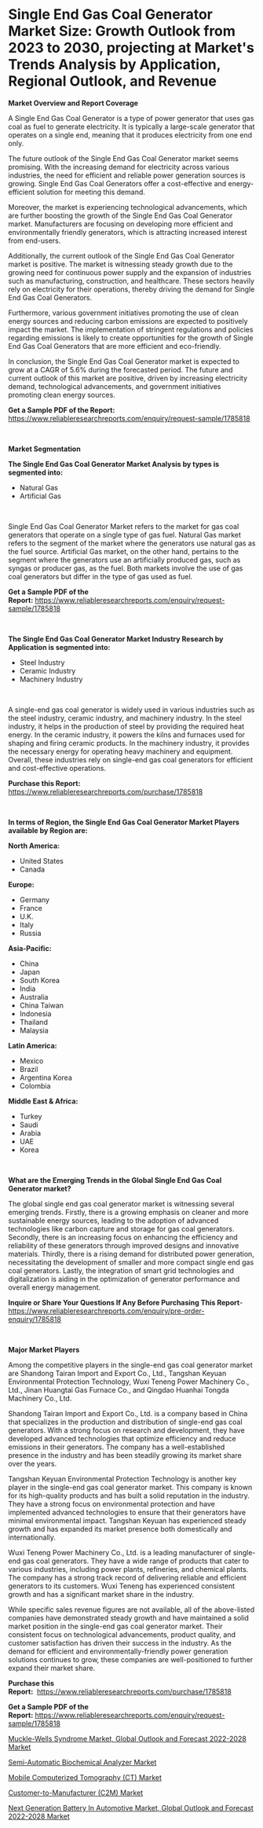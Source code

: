<p><h1>Single End Gas Coal Generator Market Size: Growth Outlook from 2023 to 2030, projecting at Market's Trends Analysis by Application, Regional Outlook, and Revenue</h1></p><p><strong>Market Overview and Report Coverage</strong></p>
<p><p>A Single End Gas Coal Generator is a type of power generator that uses gas coal as fuel to generate electricity. It is typically a large-scale generator that operates on a single end, meaning that it produces electricity from one end only. </p><p>The future outlook of the Single End Gas Coal Generator market seems promising. With the increasing demand for electricity across various industries, the need for efficient and reliable power generation sources is growing. Single End Gas Coal Generators offer a cost-effective and energy-efficient solution for meeting this demand. </p><p>Moreover, the market is experiencing technological advancements, which are further boosting the growth of the Single End Gas Coal Generator market. Manufacturers are focusing on developing more efficient and environmentally friendly generators, which is attracting increased interest from end-users. </p><p>Additionally, the current outlook of the Single End Gas Coal Generator market is positive. The market is witnessing steady growth due to the growing need for continuous power supply and the expansion of industries such as manufacturing, construction, and healthcare. These sectors heavily rely on electricity for their operations, thereby driving the demand for Single End Gas Coal Generators.</p><p>Furthermore, various government initiatives promoting the use of clean energy sources and reducing carbon emissions are expected to positively impact the market. The implementation of stringent regulations and policies regarding emissions is likely to create opportunities for the growth of Single End Gas Coal Generators that are more efficient and eco-friendly.</p><p>In conclusion, the Single End Gas Coal Generator market is expected to grow at a CAGR of 5.6% during the forecasted period. The future and current outlook of this market are positive, driven by increasing electricity demand, technological advancements, and government initiatives promoting clean energy sources.</p></p>
<p><strong>Get a Sample PDF of the Report:</strong> <a href="https://www.reliableresearchreports.com/enquiry/request-sample/1785818">https://www.reliableresearchreports.com/enquiry/request-sample/1785818</a></p>
<p>&nbsp;</p>
<p><strong>Market Segmentation</strong></p>
<p><strong>The Single End Gas Coal Generator Market Analysis by types is segmented into:</strong></p>
<p><ul><li>Natural Gas</li><li>Artificial Gas</li></ul></p>
<p>&nbsp;</p>
<p><p>Single End Gas Coal Generator Market refers to the market for gas coal generators that operate on a single type of gas fuel. Natural Gas market refers to the segment of the market where the generators use natural gas as the fuel source. Artificial Gas market, on the other hand, pertains to the segment where the generators use an artificially produced gas, such as syngas or producer gas, as the fuel. Both markets involve the use of gas coal generators but differ in the type of gas used as fuel.</p></p>
<p><strong>Get a Sample PDF of the Report:</strong>&nbsp;<a href="https://www.reliableresearchreports.com/enquiry/request-sample/1785818">https://www.reliableresearchreports.com/enquiry/request-sample/1785818</a></p>
<p>&nbsp;</p>
<p><strong>The Single End Gas Coal Generator Market Industry Research by Application is segmented into:</strong></p>
<p><ul><li>Steel Industry</li><li>Ceramic Industry</li><li>Machinery Industry</li></ul></p>
<p>&nbsp;</p>
<p><p>A single-end gas coal generator is widely used in various industries such as the steel industry, ceramic industry, and machinery industry. In the steel industry, it helps in the production of steel by providing the required heat energy. In the ceramic industry, it powers the kilns and furnaces used for shaping and firing ceramic products. In the machinery industry, it provides the necessary energy for operating heavy machinery and equipment. Overall, these industries rely on single-end gas coal generators for efficient and cost-effective operations.</p></p>
<p><strong>Purchase this Report:</strong>&nbsp; <a href="https://www.reliableresearchreports.com/purchase/1785818">https://www.reliableresearchreports.com/purchase/1785818</a></p>
<p>&nbsp;</p>
<p><strong>In terms of Region, the Single End Gas Coal Generator Market Players available by Region are:</strong></p>
<p>
    <p> <strong> North America: </strong>
        <ul>
            <li>United States</li>
            <li>Canada</li>
        </ul>
        </p> 
    <p> <strong> Europe: </strong>
        <ul>
            <li>Germany</li>
            <li>France</li>
            <li>U.K.</li>
            <li>Italy</li>
            <li>Russia</li>
        </ul>
        </p> 
    <p> <strong> Asia-Pacific: </strong>
        <ul>
            <li>China</li>
            <li>Japan</li>
            <li>South Korea</li>
            <li>India</li>
            <li>Australia</li>
            <li>China Taiwan</li>
            <li>Indonesia</li>
            <li>Thailand</li>
            <li>Malaysia</li>
        </ul>
        </p> 
    <p> <strong> Latin America: </strong>
        <ul>
            <li>Mexico</li>
            <li>Brazil</li>
            <li>Argentina Korea</li>
            <li>Colombia</li>
        </ul>
        </p> 
    <p> <strong> Middle East & Africa: </strong>
        <ul>
            <li>Turkey</li>
            <li>Saudi</li>
            <li>Arabia</li>
            <li>UAE</li>
            <li>Korea</li>
        </ul>
    </p>
    </p>
<p>&nbsp;</p>
<p><strong>What are the Emerging Trends in the Global Single End Gas Coal Generator market?</strong></p>
<p><p>The global single end gas coal generator market is witnessing several emerging trends. Firstly, there is a growing emphasis on cleaner and more sustainable energy sources, leading to the adoption of advanced technologies like carbon capture and storage for gas coal generators. Secondly, there is an increasing focus on enhancing the efficiency and reliability of these generators through improved designs and innovative materials. Thirdly, there is a rising demand for distributed power generation, necessitating the development of smaller and more compact single end gas coal generators. Lastly, the integration of smart grid technologies and digitalization is aiding in the optimization of generator performance and overall energy management.</p></p>
<p><strong>Inquire or Share Your Questions If Any Before Purchasing This Report</strong>- <a href="https://www.reliableresearchreports.com/enquiry/pre-order-enquiry/1785818">https://www.reliableresearchreports.com/enquiry/pre-order-enquiry/1785818</a></p>
<p>&nbsp;</p>
<p><strong>Major Market Players</strong></p>
<p><p>Among the competitive players in the single-end gas coal generator market are Shandong Tairan Import and Export Co., Ltd., Tangshan Keyuan Environmental Protection Technology, Wuxi Teneng Power Machinery Co., Ltd., Jinan Huangtai Gas Furnace Co., and Qingdao Huanhai Tongda Machinery Co., Ltd.</p><p>Shandong Tairan Import and Export Co., Ltd. is a company based in China that specializes in the production and distribution of single-end gas coal generators. With a strong focus on research and development, they have developed advanced technologies that optimize efficiency and reduce emissions in their generators. The company has a well-established presence in the industry and has been steadily growing its market share over the years.</p><p>Tangshan Keyuan Environmental Protection Technology is another key player in the single-end gas coal generator market. This company is known for its high-quality products and has built a solid reputation in the industry. They have a strong focus on environmental protection and have implemented advanced technologies to ensure that their generators have minimal environmental impact. Tangshan Keyuan has experienced steady growth and has expanded its market presence both domestically and internationally.</p><p>Wuxi Teneng Power Machinery Co., Ltd. is a leading manufacturer of single-end gas coal generators. They have a wide range of products that cater to various industries, including power plants, refineries, and chemical plants. The company has a strong track record of delivering reliable and efficient generators to its customers. Wuxi Teneng has experienced consistent growth and has a significant market share in the industry.</p><p>While specific sales revenue figures are not available, all of the above-listed companies have demonstrated steady growth and have maintained a solid market position in the single-end gas coal generator market. Their consistent focus on technological advancements, product quality, and customer satisfaction has driven their success in the industry. As the demand for efficient and environmentally-friendly power generation solutions continues to grow, these companies are well-positioned to further expand their market share.</p></p>
<p><strong>Purchase this Report:</strong>&nbsp;&nbsp;<a href="https://www.reliableresearchreports.com/purchase/1785818">https://www.reliableresearchreports.com/purchase/1785818</a></p>
<p></p>
<p><strong>Get a Sample PDF of the Report:</strong>&nbsp;<a href="https://www.reliableresearchreports.com/enquiry/request-sample/1785818">https://www.reliableresearchreports.com/enquiry/request-sample/1785818</a></p>
<p><p><a href="https://medium.com/@jasonmartin866/muckle-wells-syndrome-market-global-outlook-and-forecast-2022-2028-market-report-reveals-the-efc7b5738ddf">Muckle-Wells Syndrome Market, Global Outlook and Forecast 2022-2028 Market</a></p><p><a href="https://github.com/pizolina/Market-Research-Report-List-1/blob/main/semi-automatic-biochemical-analyzer-market.md">Semi-Automatic Biochemical Analyzer Market</a></p><p><a href="https://www.linkedin.com/pulse/mobile-computerized-tomography-ct-market-insights-players/">Mobile Computerized Tomography (CT) Market</a></p><p><a href="https://www.linkedin.com/pulse/customer-to-manufacturer-c2m-market-research-report-unlocks/">Customer-to-Manufacturer (C2M) Market</a></p><p><a href="https://medium.com/@joannebell6556/next-generation-battery-in-automotive-market-global-outlook-and-forecast-2022-2028-market-size-and-0516d93666b8">Next Generation Battery In Automotive Market, Global Outlook and Forecast 2022-2028 Market</a></p></p>